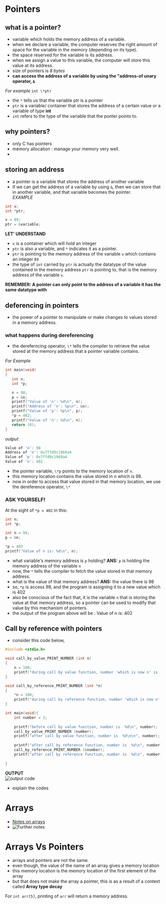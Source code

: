 # Pointers
## what is a pointer?
+ variable which holds the memory address of a variable.
+ when we declare a variable, the computer reserves the right amount of space for the variable in the memory (depending on its type). 
+ the space reserved for the variable is its address. 
+ when we assign a value to this variable, the computer will store this value at its address.
+ size of pointers is *8 bytes*
+ **can access the address of a variable by using the "address-of unary operator, `&`**
  
*For example*
`int \*ptr`  
+ the `*` tells us that the variable ptr is a pointer
+ `ptr` is a variable/ container that stores the address of a certain value or a variable of type **int**
+ `int` refers to the type of the variable that the ponter points to.

## why pointers?
+ only C has pointers
+ memory allocation : manage your memory very well. 
+ 


## storing an address
+ a pointer is a variable that stores the address of another variable 
+ if we can get the address of a variable by using `&`, then we can store that in another variable, and that variable becomes the pointer.  
*EXAMPLE*  
```c
int v;
int *ptr;

v = 89;
ptr = &variable;
```
  
**LET' UNDERSTAND**
+ `v` is a container which will hold an integer
+ `ptr` is also a variable, and `*` indicates it as a pointer.
+ `ptr` is pointing to the memory address of the variable `v` which contains an integer `89`
+ the type of `int` carried by `ptr` is actually the datatype of the value contained in the memory address `ptr` is pointing to, that is the memory address of the variable `v`.

  
**REMEMBER: A pointer can only point to the address of a variable it has the same datatype with**


## deferencing in pointers
+ the power of a pointer to manipulate or make changes to values stored in a memory address.

### what happens during dereferencing 
+ the dereferncing operator, `\*` tells the compiler to retrieve the value stored at the memory address that a pointer variable contains.  

*For Example*  
```c
int main(void)
{
   int n;
   int *p;

   n = 98;
   p = &n;
   printf("Value of 'n': %d\n", n);
   printf("Address of 'n': %p\n", &n);
   printf("Value of 'p': %p\n", p);
   *p = 402;
   printf("Value of 'n': %d\n", n);
   return (0);
}
```

*output*
```c
Value of 'n': 98
Address of 'n': 0x7ffd9c1969a4
Value of 'p': 0x7ffd9c1969a4
Value of 'n': 402
```
+ the pointer variable, `\*p` points to the memory location of `n`.
+ this memory location contains the value stored in n which is 98.
+ now in order to access that value stored in that memory location, we use the dereference operator, `\*`


### ASK YOURSELF!
At the sight of `*p = 402` in this:  
```c
int n;
int *p;

int n = 98;
p = &n;

*p = 402
printf("Value of n is: %d\n", n);
```
  
+ what variable's memory address is `p` holding? **ANS:** `p` is holding the memory address of the variable `n`
+ now, the `*` tells the compiler to fetch the value stored in that memory address.
+ what is the value of that memory address? **ANS:** the value there is 98
+ so, `*p` is access 98, and the program is assigning it to a new value which is 402
+ also be conscious of the fact that, it is the variable `n` that is storing the value at that memory address, so a pointer can be used to modify that value by this mechanism of pointers.
+ the output of the program above will be : Value of n is: 402

## Call by reference with pointers
+ consider this code below,

```c
#include <stdio.h>

void call_by_value_PRINT_NUMBER (int n)
{
	n = 100;
	printf("during call by value function, number 'which is now n' is  %d\n", n);
}

void call_by_reference_PRINT_NUMBER (int *n)
{
	*n = 100;
	printf("during call by reference function, number 'which is now n' is  %d\n", *n);
}

int main(void){
	int number = 2;
	
	printf("before call by value function, number is  %d\n", number);
	call_by_value_PRINT_NUMBER (number);
	printf("after call by value function, number is  %d\n\n", number);
	
	printf("after call by reference function, number is  %d\n", number);
	call_by_reference_PRINT_NUMBER (&number);
	printf("after call by reference function, number is  %d\n", number);
	
}
```
  
**OUTPUT**  
![output code](https://ibb.co/9bTDbs1)

+ explain the codes


# Arrays
+ [Notes on arrays](https://glorry88.github.io/AMI-TEACHES-C-ARRAYS/)
+ ![Further notes](https://ibb.co/XWV3LGg)


# Arrays Vs Pointers
+ arrays and pointers are not the same.
+ even though, the value of the name of an array gives a memory location
+ this memory location is the memory location of the first element of the array
+ but that does not make the array a pointer, this is as a result of a context called **Array type decay**

For `int arr[5]`, printing of `arr` will return a memory address.
